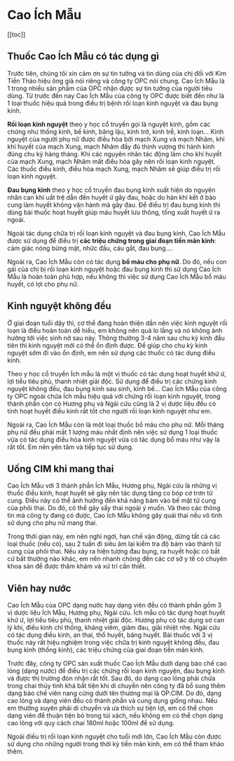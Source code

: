 # Cao Ích Mẫu
 [[toc]]
 
 ## Thuốc Cao Ích Mẫu có tác dụng gì
 Trước tiên, chúng tôi xin cảm ơn sự tin tưởng và tin dùng của chị đối với Kim Tiền Thảo hiệu ông già nói riêng và công ty OPC nói chung. Cao Ích Mẫu là 1 trong nhiều sản phẩm của OPC nhận được sự tin tưởng của người tiêu dùng. Từ trước đến nay Cao Ích Mẫu của công ty OPC được biết đến như là 1 loại thuốc hiệu quả trong điều trị bệnh rối loạn kinh nguyệt và đau bụng kinh.
 
**Rối loạn kinh nguyệt** theo y học cổ truyền gọi là nguyệt kinh, gồm các chứng như thống kinh, bế kinh, băng lậu, kinh trở, kinh trễ, kinh loạn... Kinh nguyệt của người phụ nữ được điều hòa bởi mạch Xung và mạch Nhâm, khi khí huyết của mạch Xung, mạch Nhâm đầy đủ thịnh vượng thì hành kinh đúng chu kỳ hàng tháng. Khi các nguyên nhân tác động làm cho khí huyết của mạch Xung, mạch Nhâm mất điều hòa gây nên rối loạn kinh nguyệt. Các thuốc điều kinh, điều hòa mạch Xung, mạch Nhâm sẽ giúp điều trị rối loạn kinh nguyệt.

**Đau bụng kinh** theo y học cổ truyền đau bụng kinh xuất hiện do nguyên nhân can khí uất trệ dẫn đến huyết ứ gây đau, hoặc do hàn khí kết ở bào cung làm huyết không vận hành mà gây đau. Để điều trị đau bụng kinh thì dùng bài thuốc hoạt huyết giúp máu huyết lưu thông, tống xuất huyết ứ ra ngoài.

Ngoài tác dụng chữa trị rối loạn kinh nguyệt và đau bụng kinh, Cao Ích Mẫu được sử dụng để điều trị **các triệu chứng trong giai đoạn tiền mãn kinh**: cảm giác nóng bừng mặt, nhức đầu, cáu gắt, đau bụng....

Ngoài ra, Cao Ích Mẫu còn có tác dụng **bổ máu cho phụ nữ**. Do đó, nếu con gái của chị bị rối loạn kinh nguyệt hoặc đau bụng kinh thì sử dụng Cao Ích Mẫu là hoàn toàn phù hợp, nếu không thì việc sử dụng Cao Ích Mẫu bổ máu huyết, có lợi cho phụ nữ.

## Kinh nguyệt không đều
Ở giai đoạn tuổi dậy thì, cơ thể đang hoàn thiện dần nên việc kinh nguyệt rối loạn là điều hoàn toàn dễ hiểu, em không nên quá lo lắng và nó không ảnh hưởng tới việc sinh nở sau này. Thông thường  3-4 năm sau chu kỳ kinh đầu tiên thì kinh nguyệt mới có thể ổn định được. Để giúp cho chu kỳ kinh nguyệt sớm đi vào ổn định, em nên sử dụng các thuốc có tác dụng điều kinh.

Theo y học cổ truyền Ích mẫu là một vị thuốc có tác dụng hoạt huyết khứ ứ, lợi tiểu tiêu phù, thanh nhiệt giải độc. Sử dụng để điều trị các chứng kinh nguyệt không đều, đau bụng kinh sau sinh, kinh bế... Cao Ích Mẫu của công ty OPC ngoài chứa Ích mẫu hiệu quả với chứng rối loạn kinh nguyệt, trong thành phần còn có Hương phụ và Ngải cứu cũng là 2 vị dược liệu đều có tính hoạt huyết điều kinh rất tốt cho người rối loạn kinh nguyệt như em.

Ngoài ra, Cao Ích Mẫu còn là một loại thuốc bổ máu cho phụ nữ. Mỗi tháng phụ nữ đều phải mất 1 lượng máu nhất định nên việc sử dụng 1 loại thuốc vừa có tác dụng điều hòa kinh nguyệt vừa có tác dụng bổ máu như vậy là rất tốt. Em nên yên tâm và tiếp tục sử dụng.

## Uống CIM khi mang thai
Cao Ích Mẫu với 3 thành phần Ích Mẫu, Hương phụ, Ngải cứu là những vị thuốc điều kinh, hoạt huyết sẽ gây nên tác dụng tăng co bóp cơ trơn tử cung. Điều này có thể ảnh hưởng đến khả năng bám vào bề mặt tử cung của phôi thai. Do đó, có thể gây sẩy thai ngoài ý muốn. Và theo các thông tin mà công ty đang có được, Cao Ích Mẫu không gây quái thai nếu vô tình sử dụng cho phụ nữ mang thai.

Trong thời gian này, em nên nghỉ ngơi, hạn chế vận động, dừng tất cả các loại thuốc (nếu có), sau 2 tuần đi siêu âm lại kiểm tra độ bám vào thành tử cung của phôi thai. Nếu xảy ra hiện tượng đau bụng, ra huyết hoặc có bất cứ bất thường nào khác, em nên nhanh chóng đến các cơ sở y tế có chuyên khoa sản để được thăm khám và xử trí cần thiết.

## Viên hay nước
Cao Ích Mẫu của OPC dạng nước hay dạng viên đều có thành phần gồm 3 vị dược liệu Ích Mẫu, Hương phụ, Ngải cứu. Ích mẫu có tác dụng hoạt huyết khứ ứ, lợi tiểu tiêu phù, thanh nhiệt giải độc. Hương phụ có tác dụng sơ can lý khí, điều kinh chỉ thống, kháng viêm, giảm đau, giải nhiệt nhẹ. Ngải cứu có tác dụng điều kinh, an thai, thổ huyết, băng huyết. Bài thuốc với 3 vị thuốc này rất hiệu nghiệm trong việc chữa trị kinh nguyệt không đều, đau bụng kinh (thống kinh), các triệu chứng của giai đoạn tiền mãn kinh.

Trước đây, công ty OPC sản xuất thuốc Cao Ích Mẫu dưới dạng bào chế cao lỏng (dạng nước) để điều trị các chứng rối loạn kinh nguyện, đau bụng kinh và được thị trường đón nhận rất tốt. Sau đó, do dạng cao lỏng phải chứa trong chai thủy tinh khá bất tiện khi di chuyển nên công ty đã bổ sung thêm dạng bào chế viên nang cứng dưới tên thương mại là OP.CIM. Do đó, dạng cao lỏng và dạng viên đều có thành phần và cung dụng giống nhau. Nếu em thường xuyên phải di chuyển và ưa thích sự tiện lợi, em có thể chọn dạng viên để thuận tiện bỏ trong túi xách, nếu không em có thể chọn dạng cao lỏng với quy cách chai 180ml hoặc 100ml để sử dụng.

Ngoài điều trị rối loạn kinh nguyệt cho tuổi mới lớn, Cao Ích Mẫu còn được sử dụng cho những người trong thời kỳ tiền mãn kinh, em có thể tham khảo thêm.
